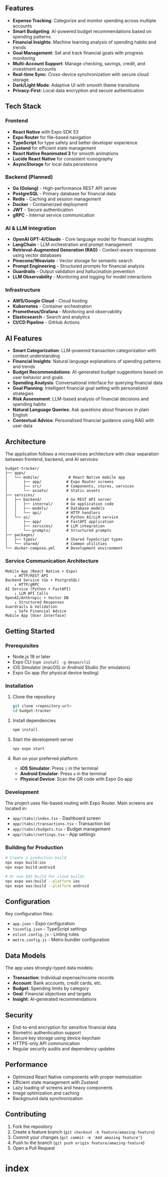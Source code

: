 ## Features

- **Expense Tracking**: Categorize and monitor spending across multiple accounts
- **Smart Budgeting**: AI-powered budget recommendations based on spending patterns
- **Financial Insights**: Machine learning analysis of spending habits and trends
- **Goal Management**: Set and track financial goals with progress monitoring
- **Multi-Account Support**: Manage checking, savings, credit, and investment accounts
- **Real-time Sync**: Cross-device synchronization with secure cloud storage
- **Dark/Light Mode**: Adaptive UI with smooth theme transitions
- **Privacy-First**: Local data encryption and secure authentication

## Tech Stack

### Frontend
- **React Native** with Expo SDK 53
- **Expo Router** for file-based navigation
- **TypeScript** for type safety and better developer experience
- **Zustand** for efficient state management
- **React Native Reanimated 3** for smooth animations
- **Lucide React Native** for consistent iconography
- **AsyncStorage** for local data persistence

### Backend (Planned)
- **Go (Golang)** - High-performance REST API server
- **PostgreSQL** - Primary database for financial data
- **Redis** - Caching and session management
- **Docker** - Containerized deployment
- **JWT** - Secure authentication
- **gRPC** - Internal service communication

### AI & LLM Integration
- **OpenAI GPT-4/Claude** - Core language model for financial insights
- **LangChain** - LLM orchestration and prompt management
- **Retrieval-Augmented Generation (RAG)** - Context-aware responses using vector databases
- **Pinecone/Weaviate** - Vector storage for semantic search
- **Prompt Engineering** - Structured prompts for financial analysis
- **Guardrails** - Output validation and hallucination prevention
- **LLM Observability** - Monitoring and logging for model interactions

### Infrastructure
- **AWS/Google Cloud** - Cloud hosting
- **Kubernetes** - Container orchestration
- **Prometheus/Grafana** - Monitoring and observability
- **Elasticsearch** - Search and analytics
- **CI/CD Pipeline** - GitHub Actions

## AI Features

- **Smart Categorization**: LLM-powered transaction categorization with context understanding
- **Financial Insights**: Natural language explanations of spending patterns and trends
- **Budget Recommendations**: AI-generated budget suggestions based on user behavior and goals
- **Spending Analysis**: Conversational interface for querying financial data
- **Goal Planning**: Intelligent financial goal setting with personalized strategies
- **Risk Assessment**: LLM-based analysis of financial decisions and spending habits
- **Natural Language Queries**: Ask questions about finances in plain English
- **Contextual Advice**: Personalized financial guidance using RAG with user data

## Architecture

The application follows a microservices architecture with clear separation between frontend, backend, and AI services:

```
budget-tracker/
├── apps/
│   └── mobile/             # React Native mobile app
│       ├── app/           # Expo Router screens
│       ├── src/           # Components, stores, services
│       └── assets/        # Static assets
├── services/
│   ├── backend/           # Go REST API server
│   │   ├── internal/      # Go application code
│   │   ├── models/        # Database models
│   │   └── api/           # HTTP handlers
│   └── ai/                # Python AI/LLM service
│       ├── app/           # FastAPI application
│       ├── services/      # LLM integration
│       └── prompts/       # Structured prompts
├── packages/
│   ├── types/             # Shared TypeScript types
│   └── shared/            # Common utilities
└── docker-compose.yml     # Development environment
```

### Service Communication Architecture

```
Mobile App (React Native + Expo)
    ↓ HTTP/REST API
Backend Service (Go + PostgreSQL)
    ↓ HTTP/gRPC
AI Service (Python + FastAPI)
    ↓ LLM API Calls
OpenAI/Anthropic + Vector DB
    ↓ Structured Responses
Guardrails & Validation
    ↓ Safe Financial Advice
Mobile App (User Interface)
```

## Getting Started

### Prerequisites

- Node.js 18 or later
- Expo CLI (`npm install -g @expo/cli`)
- iOS Simulator (macOS) or Android Studio (for emulators)
- Expo Go app (for physical device testing)

### Installation

1. Clone the repository
   ```bash
   git clone <repository-url>
   cd budget-tracker
   ```

2. Install dependencies
   ```bash
   npm install
   ```

3. Start the development server
   ```bash
   npx expo start
   ```

4. Run on your preferred platform:
   - **iOS Simulator**: Press `i` in the terminal
   - **Android Emulator**: Press `a` in the terminal
   - **Physical Device**: Scan the QR code with Expo Go app

### Development

The project uses file-based routing with Expo Router. Main screens are located in:

- `app/(tabs)/index.tsx` - Dashboard screen
- `app/(tabs)/transactions.tsx` - Transaction list
- `app/(tabs)/budgets.tsx` - Budget management
- `app/(tabs)/settings.tsx` - App settings

### Building for Production

```bash
# Create a production build
npx expo build:ios
npx expo build:android

# Or use EAS Build for cloud builds
npx expo eas:build --platform ios
npx expo eas:build --platform android
```

## Configuration

Key configuration files:

- `app.json` - Expo configuration
- `tsconfig.json` - TypeScript settings
- `eslint.config.js` - Linting rules
- `metro.config.js` - Metro bundler configuration

## Data Models

The app uses strongly-typed data models:

- **Transaction**: Individual expense/income records
- **Account**: Bank accounts, credit cards, etc.
- **Budget**: Spending limits by category
- **Goal**: Financial objectives and targets
- **Insight**: AI-generated recommendations

## Security

- End-to-end encryption for sensitive financial data
- Biometric authentication support
- Secure key storage using device keychain
- HTTPS-only API communication
- Regular security audits and dependency updates

## Performance

- Optimized React Native components with proper memoization
- Efficient state management with Zustand
- Lazy loading of screens and heavy components
- Image optimization and caching
- Background data synchronization

## Contributing

1. Fork the repository
2. Create a feature branch (`git checkout -b feature/amazing-feature`)
3. Commit your changes (`git commit -m 'Add amazing feature'`)
4. Push to the branch (`git push origin feature/amazing-feature`)
5. Open a Pull Request

# index
